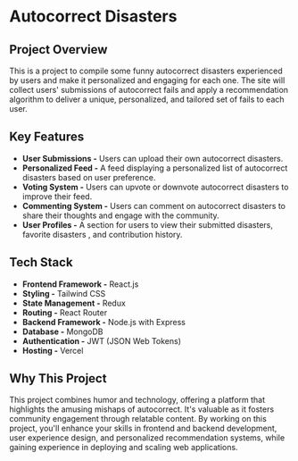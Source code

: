 # Autocorrect Disasters

## Project Overview
This is a project to compile some funny autocorrect disasters experienced by users and make it personalized and engaging for each one. The site will collect users' submissions of autocorrect fails and apply a recommendation algorithm to deliver a unique, personalized, and tailored set of fails to each user.

## Key Features
- **User Submissions -** Users can upload their own autocorrect disasters.
- **Personalized Feed -** A feed displaying a personalized list of autocorrect disasters based on user preference.
- **Voting System -** Users can upvote or downvote autocorrect disasters to improve their feed.
- **Commenting System -** Users can comment on autocorrect disasters to share their thoughts and engage with the community.
- **User Profiles -** A section for users to view their submitted disasters, favorite disasters , and contribution history.

## Tech Stack
- **Frontend Framework -** React.js
- **Styling -** Tailwind CSS
- **State Management -** Redux
- **Routing -** React Router
- **Backend Framework -** Node.js with Express
- **Database -** MongoDB
- **Authentication -** JWT (JSON Web Tokens)
- **Hosting -** Vercel

## Why This Project
This project combines humor and technology, offering a platform that highlights the amusing mishaps of autocorrect. It's valuable as it fosters community engagement through relatable content. By working on this project, you'll enhance your skills in frontend and backend development, user experience design, and personalized recommendation systems, while gaining experience in deploying and scaling web applications.